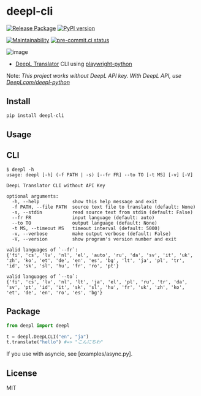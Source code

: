 # deepl-cli

[![Release Package](
  https://github.com/eggplants/deepl-cli/workflows/Release%20Package/badge.svg
  )](
  https://github.com/eggplants/deepl-cli/actions/runs/345738487
) [![PyPI version](
  https://badge.fury.io/py/deepl-cli.svg
  )](
  https://badge.fury.io/py/deepl-cli
)

[![Maintainability](
  https://api.codeclimate.com/v1/badges/a56630914df8538ca93b/maintainability
  )](
  https://codeclimate.com/github/eggplants/deepl-cli/maintainability
) [![pre-commit.ci status](
  https://results.pre-commit.ci/badge/github/eggplants/deepl-cli/master.svg
  )](
  https://results.pre-commit.ci/latest/github/eggplants/deepl-cli/master
)

![image](https://user-images.githubusercontent.com/42153744/159145088-752decf7-8736-44c3-86aa-37fd0cee83df.png)

- [DeepL Translator](https://www.deepl.com/translator) CLI using [playwright-python](https://github.com/microsoft/playwright-python)

Note: *This project works without DeepL API key. With DeepL API, use [DeepLcom/deepl-python](https://github.com/DeepLcom/deepl-python)*

## Install

```bash
pip install deepl-cli
```

## Usage

## CLI

```shellsession
$ deepl -h
usage: deepl [-h] (-f PATH | -s) [--fr FR] --to TO [-t MS] [-v] [-V]

DeepL Translator CLI without API Key

optional arguments:
  -h, --help            show this help message and exit
  -f PATH, --file PATH  source text file to translate (default: None)
  -s, --stdin           read source text from stdin (default: False)
  --fr FR               input language (default: auto)
  --to TO               output language (default: None)
  -t MS, --timeout MS   timeout interval (default: 5000)
  -v, --verbose         make output verbose (default: False)
  -V, --version         show program's version number and exit

valid languages of `--fr`:
{'fi', 'cs', 'lv', 'nl', 'el', 'auto', 'ru', 'da', 'sv', 'it', 'uk', 'zh', 'ko', 'et', 'de', 'en', 'es', 'bg', 'lt', 'ja', 'pl', 'tr', 'id', 'sk', 'sl', 'hu', 'fr', 'ro', 'pt'}

valid languages of `--to`:
{'fi', 'cs', 'lv', 'nl', 'lt', 'ja', 'el', 'pl', 'ru', 'tr', 'da', 'sv', 'pt', 'id', 'it', 'sk', 'sl', 'hu', 'fr', 'uk', 'zh', 'ko', 'et', 'de', 'en', 'ro', 'es', 'bg'}
```

## Package

```python
from deepl import deepl

t = deepl.DeepLCLI("en", "ja")
t.translate("hello") #=> "こんにちわ"
```

If you use with asyncio, see [examples/async.py].

## License

MIT

